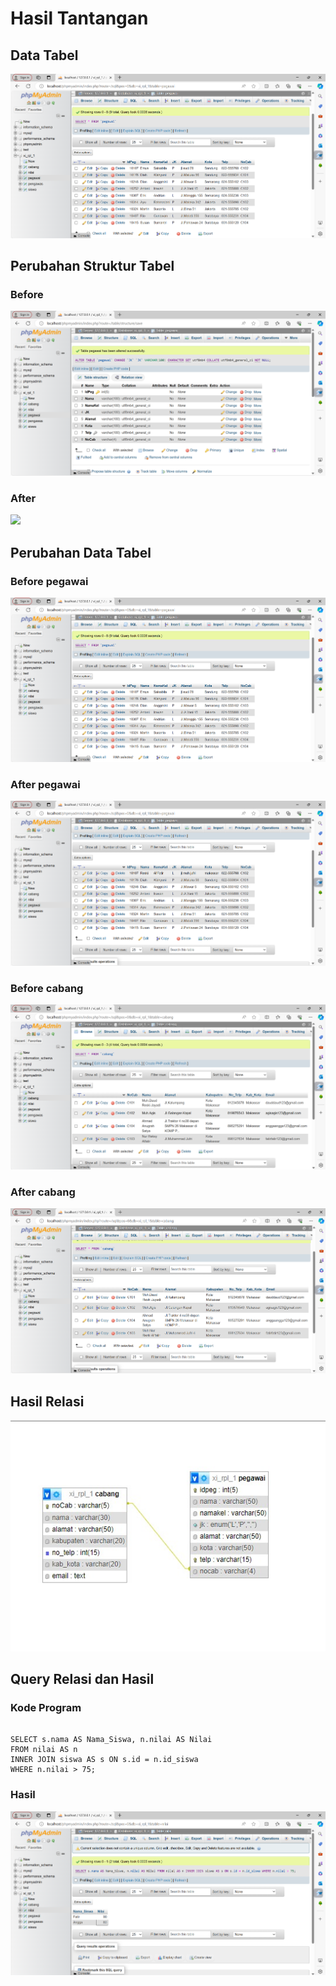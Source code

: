 # Hasil Tantangan
## Data Tabel

![](Basis%20data/Asetphpmyadmin/1.png)

## Perubahan Struktur Tabel 

### Before
![](Basis%20data/Asetphpmyadmin/4.png)

### After
![](6.jpeg)

## Perubahan Data Tabel 
### Before pegawai
![](Basis%20data/Asetphpmyadmin/1.png)

### After pegawai
![](Basis%20data/Asetphpmyadmin/3.png)

### Before cabang
![](Basis%20data/Asetphpmyadmin/7.png)

### After cabang 
![](Basis%20data/Asetphpmyadmin/8.png)

## Hasil Relasi 
![](Basis%20data/Asetphpmyadmin/10.jpeg)


## Query Relasi dan Hasil

### Kode Program
```mysql

SELECT s.nama AS Nama_Siswa, n.nilai AS Nilai
FROM nilai AS n
INNER JOIN siswa AS s ON s.id = n.id_siswa
WHERE n.nilai > 75;
```


### Hasil
![](Basis%20data/Asetphpmyadmin/9.png)